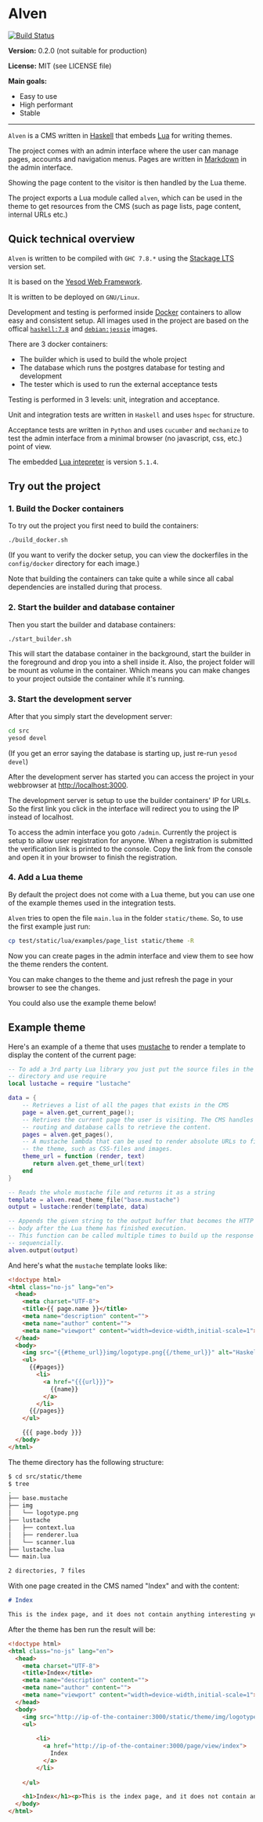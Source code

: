# Alven

[![Build Status](https://travis-ci.org/rzetterberg/alven.svg?branch=master)](https://travis-ci.org/rzetterberg/alven)

**Version:** 0.2.0 (not suitable for production)

**License:** MIT (see LICENSE file)

**Main goals:**
- Easy to use
- High performant
- Stable

--------------------------------------------------------------------------------

`Alven` is a CMS written in [Haskell](https://www.haskell.org) that embeds
[Lua](http://www.lua.org) for writing themes.

The project comes with an admin interface where the user can manage pages,
accounts and navigation menus. Pages are written in
[Markdown](http://daringfireball.net/projects/markdown/) in the admin
interface.

Showing the page content to the visitor is then handled by the Lua theme.

The project exports a Lua module called `alven`, which can be used in the theme
to get resources from the CMS (such as page lists, page content,
internal URLs etc.)

## Quick technical overview

`Alven` is written to be compiled with `GHC 7.8.*` using the
[Stackage LTS](https://www.stackage.org/) version set.

It is based on the [Yesod Web Framework](http://www.yesodweb.com/).

It is written to be deployed on `GNU/Linux`.

Development and testing is performed inside [Docker](https://www.docker.com/)
containers to allow easy and consistent setup. All images used in the project
are based on the offical
[`haskell:7.8`](https://registry.hub.docker.com/_/haskell/) and 
[`debian:jessie`](https://registry.hub.docker.com/_/debian/) images.

There are 3 docker containers:

- The builder which is used to build the whole project
- The database which runs the postgres database for testing and development
- The tester which is used to run the external acceptance tests

Testing is performed in 3 levels: unit, integration and acceptance.

Unit and integration tests are written in `Haskell` and uses `hspec` for
structure.

Acceptance tests are written in `Python` and uses `cucumber` and `mechanize` to
test the admin interface from a minimal browser (no javascript, css, etc.)
point of view.

The embedded [Lua intepreter](http://www.lua.org/manual/5.1/) is version `5.1.4`.

## Try out the project

### 1. Build the Docker containers

To try out the project you first need to build the containers:

```bash
./build_docker.sh
```

(If you want to verify the docker setup, you can view the
dockerfiles in the `config/docker` directory for each image.)

Note that building the containers can take quite a while since all cabal
dependencies are installed during that process.

### 2. Start the builder and database container

Then you start the builder and database containers:

```bash
./start_builder.sh
```

This will start the database container in the background, start the builder
in the foreground and drop you into a shell inside it. Also, the project
folder will be mount as volume in the container. Which means you can make
changes to your project outside the container while it's running.

### 3. Start the development server

After that you simply start the development server:

```bash
cd src
yesod devel
```

(If you get an error saying the database is starting up, just re-run
`yesod devel`)

After the development server has started you can access the project in your
webbrowser at [http://localhost:3000](http://localhost:3000).

The development server is setup to use the builder containers' IP for URLs. So
the first link you click in the interface will redirect you to using the IP
instead of localhost.

To access the admin interface you goto `/admin`. Currently the project is setup
to allow user registration for anyone. When a registration is submitted the
verification link is printed to the console. Copy the link from the console and
open it in your browser to finish the registration.

### 4. Add a Lua theme

By default the project does not come with a Lua theme, but you can use one of
the example themes used in the integration tests.

`Alven` tries to open the file `main.lua` in the folder `static/theme`. So, to
use the first example just run:

```bash
cp test/static/lua/examples/page_list static/theme -R
```

Now you can create pages in the admin interface and view them to see how the
theme renders the content.

You can make changes to the theme and just refresh the page in your browser
to see the changes.

You could also use the example theme below!

## Example theme

Here's an example of a theme that uses [mustache](https://mustache.github.io/) to
render a template to display the content of the current page: 

```lua
-- To add a 3rd party Lua library you just put the source files in the theme
-- directory and use require
local lustache = require "lustache"

data = {
    -- Retrieves a list of all the pages that exists in the CMS
    page = alven.get_current_page();
    -- Retrives the current page the user is visiting. The CMS handles the
    -- routing and database calls to retrieve the content.
    pages = alven.get_pages(),
    -- A mustache lambda that can be used to render absolute URLs to files in
    -- the theme, such as CSS-files and images.
    theme_url = function (render, text)
       return alven.get_theme_url(text)
    end
}

-- Reads the whole mustache file and returns it as a string
template = alven.read_theme_file("base.mustache")
output = lustache:render(template, data)

-- Appends the given string to the output buffer that becomes the HTTP response
-- body after the Lua theme has finished execution.
-- This function can be called multiple times to build up the response
-- sequencially.
alven.output(output)
```

And here's what the `mustache` template looks like:

```html
<!doctype html>
<html class="no-js" lang="en">
  <head>
    <meta charset="UTF-8">
    <title>{{ page.name }}</title>
    <meta name="description" content="">
    <meta name="author" content="">
    <meta name="viewport" content="width=device-width,initial-scale=1">
  </head>
  <body>
    <img src="{{#theme_url}}img/logotype.png{{/theme_url}}" alt="Haskell logotype" />
    <ul>
      {{#pages}}
        <li>
          <a href="{{{url}}}">
            {{name}}
          </a>
        </li>
      {{/pages}}
    </ul>

    {{{ page.body }}}
  </body>
</html>
```

The theme directory has the following structure:

```bash
$ cd src/static/theme
$ tree
.
├── base.mustache
├── img
│   └── logotype.png
├── lustache
│   ├── context.lua
│   ├── renderer.lua
│   └── scanner.lua
├── lustache.lua
└── main.lua

2 directories, 7 files
```

With one page created in the CMS named "Index" and with the content:

```markdown
# Index 

This is the index page, and it does not contain anything interesting yet.
```

After the theme has ben run the result will be:

```html
<!doctype html>
<html class="no-js" lang="en">
  <head>
    <meta charset="UTF-8">
    <title>Index</title>
    <meta name="description" content="">
    <meta name="author" content="">
    <meta name="viewport" content="width=device-width,initial-scale=1">
  </head>
  <body>
    <img src="http://ip-of-the-container:3000/static/theme/img/logotype.png" alt="Haskell logotype" />
    <ul>
      
        <li>
          <a href="http://ip-of-the-container:3000/page/view/index">
            Index
          </a>
        </li>
      
    </ul>

    <h1>Index</h1><p>This is the index page, and it does not contain anything interesting yet.</p>
  </body>
</html>
```
